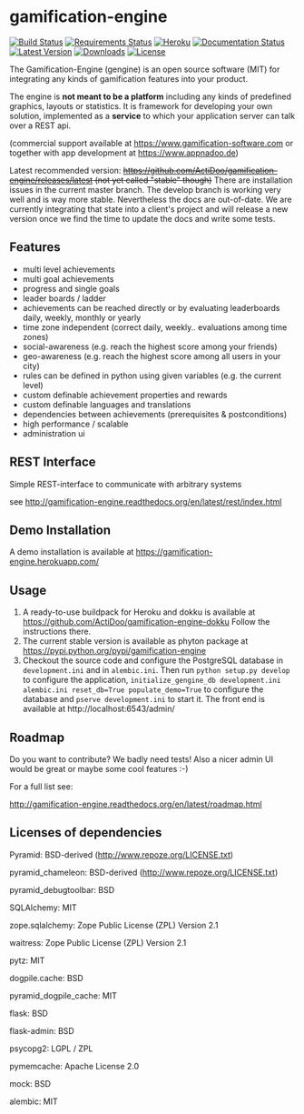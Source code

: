 # gamification-engine
[![Build Status](https://travis-ci.org/ActiDoo/gamification-engine.svg?branch=master)](https://travis-ci.org/ActiDoo/gamification-engine)
[![Requirements Status](https://requires.io/github/ActiDoo/gamification-engine/requirements.svg?branch=master)](https://requires.io/github/ActiDoo/gamification-engine/requirements/?branch=master)
[![Heroku](https://heroku-badge.herokuapp.com/?app=gamification-engine&root=admin)](https://gamification-engine.herokuapp.com)
[![Documentation Status](https://img.shields.io/badge/docs-latest-brightgreen.svg?style=flat)](https://readthedocs.org/projects/gamification-engine/?badge=latest)
[![Latest Version](https://badge.fury.io/py/gamification-engine.svg)](https://pypi.python.org/pypi/gamification-engine/)
[![Downloads](https://img.shields.io/pypi/dm/gamification-engine.svg)](https://pypi.python.org/pypi/gamification-engine/)
[![License](http://img.shields.io/:license-mit-green.svg)](https://pypi.python.org/pypi/gamification-engine/)


The Gamification-Engine (gengine) is an open source software (MIT) for integrating any kinds of gamification features into your product.

The engine is **not meant to be a platform** including any kinds of predefined graphics, layouts or statistics.
It is framework for developing your own solution, implemented as a **service** to which your application server can talk over a REST api. 

(commercial support available at https://www.gamification-software.com or together with app development at https://www.appnadoo.de)

Latest recommended version: <del>https://github.com/ActiDoo/gamification-engine/releases/latest (not yet called "stable" though)</del>
There are installation issues in the current master branch. The develop branch is working very well and is way more stable. Nevertheless the docs are out-of-date. We are currently integrating that state into a client's project and will release a new version once we find the time to update the docs and write some tests. 

## Features

- multi level achievements
- multi goal achievements
- progress and single goals 
- leader boards / ladder
- achievements can be reached directly or by evaluating leaderboards daily, weekly, monthly or yearly
- time zone independent (correct daily, weekly.. evaluations among time zones)
- social-awareness (e.g. reach the highest score among your friends)
- geo-awareness (e.g. reach the highest score among all users in your city)
- rules can be defined in python using given variables (e.g. the current level)
- custom definable achievement properties and rewards
- custom definable languages and translations
- dependencies between achievements (prerequisites & postconditions)
- high performance / scalable
- administration ui

## REST Interface

Simple REST-interface to communicate with arbitrary systems

see http://gamification-engine.readthedocs.org/en/latest/rest/index.html

## Demo Installation

A demo installation is available at https://gamification-engine.herokuapp.com/

## Usage

1. A ready-to-use buildpack for Heroku and dokku is available at https://github.com/ActiDoo/gamification-engine-dokku Follow the instructions there.
2. The current stable version is available as phyton package at https://pypi.python.org/pypi/gamification-engine
3. Checkout the source code and configure the PostgreSQL database in `development.ini` and in `alembic.ini`. Then run `python setup.py develop` to configure the application, `initialize_gengine_db development.ini alembic.ini reset_db=True populate_demo=True` to configure the database and `pserve development.ini` to start it. The front end is available at http://localhost:6543/admin/

## Roadmap

Do you want to contribute? We badly need tests!
Also a nicer admin UI would be great or maybe some cool features :-) 

For a full list see:

http://gamification-engine.readthedocs.org/en/latest/roadmap.html

## Licenses of dependencies

Pyramid: BSD-derived (http://www.repoze.org/LICENSE.txt)

pyramid_chameleon: BSD-derived (http://www.repoze.org/LICENSE.txt)

pyramid_debugtoolbar: BSD

SQLAlchemy: MIT

zope.sqlalchemy: Zope Public License (ZPL) Version 2.1

waitress: Zope Public License (ZPL) Version 2.1

pytz: MIT

dogpile.cache: BSD

pyramid_dogpile_cache: MIT

flask: BSD

flask-admin: BSD

psycopg2: LGPL / ZPL

pymemcache: Apache License 2.0

mock: BSD

alembic: MIT
